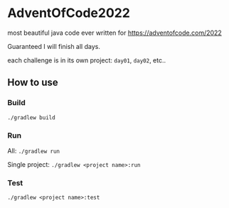 # AdventOfCode2022
most beautiful java code ever written for https://adventofcode.com/2022

Guaranteed I will finish all days.

each challenge is in its own project: `day01`, `day02`,  etc..

## How to use

### Build
`./gradlew build`

### Run
All: `./gradlew run`

Single project: `./gradlew <project name>:run`
### Test
`./gradlew <project name>:test`

